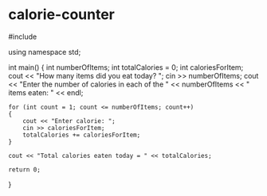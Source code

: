 # calorie-counter

#include<iostream>

using namespace std;

int main()
{
    int numberOfItems;
    int totalCalories = 0;
    int caloriesForItem;
    cout << "How many items did you eat today? ";
    cin >> numberOfItems;
    cout << "Enter the number of calories in each of the "
         << numberOfItems << " items eaten:  " << endl;

    for (int count = 1; count <= numberOfItems; count++)
    {
        cout << "Enter calorie: ";
        cin >> caloriesForItem;
        totalCalories += caloriesForItem;
    }

    cout << "Total calories eaten today = " << totalCalories;

    return 0;
}
